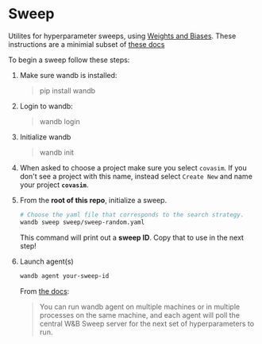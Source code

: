 # Sweep

Utilites for hyperparameter sweeps, using [Weights and Biases](https://www.wandb.com/). These instructions are a minimial subset of [these docs](https://docs.wandb.com/sweeps)

To begin a sweep follow these steps:

1. Make sure wandb is installed:
   > pip install wandb
2. Login to wandb: 
    > wandb login
3. Initialize wandb
    > wandb init
4. When asked to choose a project make sure you  select `covasim`.  If you don't see a project with this name, instead select `Create New` and name your project **`covasim`**.
5. From the **root of this repo**, initialize a sweep.

    ```bash
    # Choose the yaml file that corresponds to the search strategy.
    wandb sweep sweep/sweep-random.yaml
    ```
    This command will print out a **sweep ID**. Copy that to use in the next step!


6. Launch agent(s)

    ```bash
    wandb agent your-sweep-id
    ```

    From [the docs](https://docs.wandb.com/sweeps/quickstart): 
    > You can run wandb agent on multiple machines or in multiple processes on the same machine, and each agent will poll the central W&B Sweep server for the next set of hyperparameters to run.